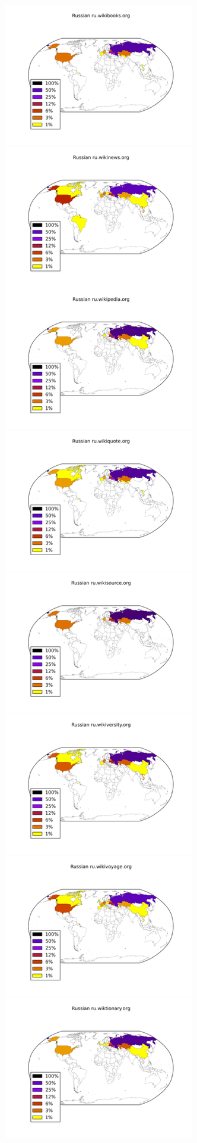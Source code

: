![](images/Russian-ru.wikibooks.org.png)
![](images/Russian-ru.wikinews.org.png)
![](images/Russian-ru.wikipedia.org.png)
![](images/Russian-ru.wikiquote.org.png)
![](images/Russian-ru.wikisource.org.png)
![](images/Russian-ru.wikiversity.org.png)
![](images/Russian-ru.wikivoyage.org.png)
![](images/Russian-ru.wiktionary.org.png)

